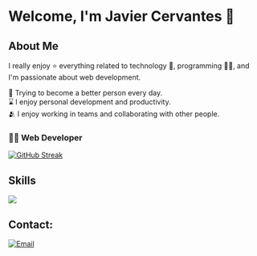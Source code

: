 # Welcome, I'm Javier Cervantes 👋

## About Me

I really enjoy ⭐ everything related to technology 🤖, programming 👨‍💻, and I'm passionate about web development.

🌿 Trying to become a better person every day.
</br>
⌛ I enjoy personal development and productivity.
</br>
🫂 I enjoy working in teams and collaborating with other people.
</br>

### 👨‍💻 Web Developer

[![GitHub Streak](https://streak-stats.demolab.com?user=javierDev03&theme=highcontrast&border_radius=7&hide_border=true&exclude_days=Sun%2CSat&card_width=467)](#)

<!-- 🐍 Snake animation -->
<!-- 
<img src="https://raw.githubusercontent.com/javierDev03/javierDev03/output/snake.svg" alt="Snake animation" />
-->

<!-- 🏆 GitHub Trophies -->
<!-- 
#### GitHub Trophies
[![Github Trophies](https://github-profile-trophy.vercel.app/?username=javierDev03&theme=monokai&no-frame=true&no-bg=true&margin-w=4)](#)
-->


<h2>Skills</h2>
<p align="left">
  <a href="https://skillicons.dev">
    <img src="https://skillicons.dev/icons?i=react,vue,docker,laravel,tailwind,java,spring,mysql" />
  </a>
</p>

## Contact:

[![Email](https://img.shields.io/badge/javicervel250@gmail.com-email-D14836?style=for-the-badge&logo=gmail&logoColor=white&labelColor=101010)](mailto:ingcapadev@gmail.com)



